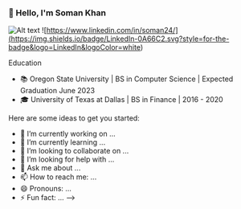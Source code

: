 ### 👋 Hello, I'm Soman Khan


![Alt text](<https://img.shields.io/badge/LinkedIn-0A66C2.svg?style=for-the-badge&logo=LinkedIn&logoColor=white>)
![https://www.linkedin.com/in/soman24/](<https://img.shields.io/badge/LinkedIn-0A66C2.svg?style=for-the-badge&logo=LinkedIn&logoColor=white>)


Education
- 📚 Oregon State University | BS in Computer Science | Expected Graduation June 2023
- 🎓 University of Texas at Dallas | BS in Finance | 2016 - 2020




Here are some ideas to get you started:

- 🔭 I’m currently working on ... 
- 🌱 I’m currently learning ...
- 👯 I’m looking to collaborate on ...
- 🤔 I’m looking for help with ...
- 💬 Ask me about ...
- 📫 How to reach me: ...
- 😄 Pronouns: ...
- ⚡ Fun fact: ...
-->
